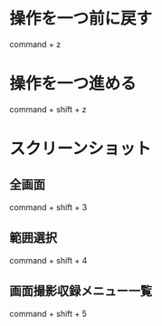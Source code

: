 # 操作を一つ前に戻す
command + z
# 操作を一つ進める
command + shift + z
# スクリーンショット
## 全画面
command + shift + 3
## 範囲選択
command + shift + 4
## 画面撮影収録メニュー一覧
command + shift + 5

